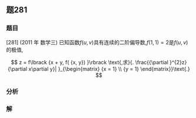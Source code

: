 ## 题281
### 题目
[281] (2011 年 数学三) 已知函数$f( {u, v})$具有连续的二阶偏导数,$f( {1,1})  = 2$是$f( {u, v})$的极值,

$$
z = f\lbrack  {x + y, f( {x, y}) }\rbrack  \text{,求}{. \frac{{\partial }^{2}z}{\partial x\partial y}| }_{\begin{matrix} {x = 1} \\  {y = 1} \end{matrix}}\text{.}
$$
### 分析

### 解